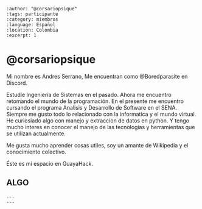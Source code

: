 
```{post} 2023-07-22
:author: "@corsariopsique"
:tags: participante
:category: miembros
:language: Español
:location: Colombia
:excerpt: 1
```

# @corsariopsique

Mi nombre es Andres Serrano, Me encuentran como @Boredparasite en Discord.

Estudíe Ingeniería de Sistemas en el pasado. Ahora me encuentro retomando el mundo de la programación.
En el presente me encuentro cursando el programa Analisis y Desarrollo de Software en el SENA.
Siempre me gusto todo lo relacionado con la informatica y el mundo virtual.
He curiosiado algo con manejo y extraccion de datos en python.
Y tengo mucho interes en conocer el manejo de las tecnologias y herramientas que se utilizan actualmente.

Me gusta mucho aprender cosas utiles, soy un amante de Wikipedia y el conocimiento colectivo.

Éste es mi espacio en GuayaHack.

## ALGO

```{figure} index.md-data/grito.jpg
---
---

```
